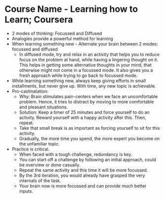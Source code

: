 # Course Name - Learning how to Learn; Coursera

* 2 modes of thinking: Focussed and Diffused
* Analogies provide a powerful method for learning
* When learning something new - Alternate your brain between 2 modes: focussed and diffused
  * In diffused mode, try and relax in an activity that helps you to reduce focus on the problem at hand, while having a lingering thought on it. This helps in getting some alternative thoughts in your mind, that otherwise might not come in a focussed mode. It also gives you a fresh approach while trying to go back to focussed mode.
* While learning something new, always keep giving efforts in small installments, but never give up. With time, any new topic is achievable.
* Pro-castinatation:
  * Why: Brain stimulates pain-centers when we face an uncomfortable problem. Hence, it tries to distract by moving to more comfortable and pleasant situations.
  * Solution: Keep a timer of 25 minutes and force yourself to do an activity. Reward yourself with a happy activity after this. Then, repeat.
  * Take that small break is as important as forcing yourself to sit for this activity.
  * Gradually, the more time you spend, the more expert you become on the unfamiliar topic.
 * Practice is critical.
   * When faced with a tough challenge, redundancy is key.
   * You can start off a challenge by following an initial approach, could be overview or done casually.
   * Repeat the same activity and this time it will be more focussed.
   * By the 3rd iteration, you would already have grasped the very internals of the task.
   * Your brain now is more focussed and can provide much better inputs.
